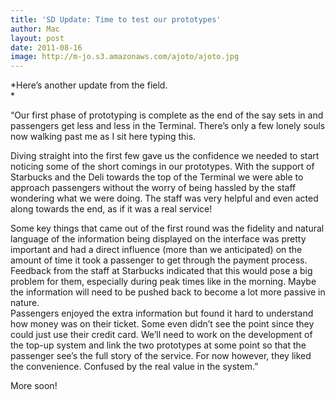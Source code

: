```yaml
---
title: 'SD Update: Time to test our prototypes'
author: Mac
layout: post
date: 2011-08-16
image: http://m-jo.s3.amazonaws.com/ajoto/ajoto.jpg
---
```


*Here&#8217;s another update from the field.  
*

&#8220;Our first phase of prototyping is complete as the end of the say sets in and passengers get less and less in the Terminal. There&#8217;s only a few lonely souls now walking past me as I sit here typing this. 

Diving straight into the first few gave us the confidence we needed to start noticing some of the short comings in our prototypes. With the support of Starbucks and the Deli towards the top of the Terminal we were able to approach passengers without the worry of being hassled by the staff wondering what we were doing. The staff was very helpful and even acted along towards the end, as if it was a real service!

Some key things that came out of the first round was the fidelity and natural language of the information being displayed on the interface was pretty important and had a direct influence (more than we anticipated) on the amount of time it took a passenger to get through the payment process. Feedback from the staff at Starbucks indicated that this would pose a big problem for them, especially during peak times like in the morning. Maybe the information will need to be pushed back to become a lot more passive in nature.  
Passengers enjoyed the extra information but found it hard to understand how money was on their ticket. Some even didn&#8217;t see the point since they could just use their credit card. We&#8217;ll need to work on the development of the top-up system and link the two prototypes at some point so that the passenger see&#8217;s the full story of the service. For now however, they liked the convenience. Confused by the real value in the system.&#8221; 

More soon!